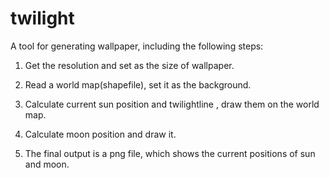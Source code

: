 # twilight
A tool for generating wallpaper, including the following steps:

1. Get the resolution and set as the size of wallpaper.

2. Read a world map(shapefile), set it as the background.

3. Calculate current sun position and twilightline , draw them on the world map.

4. Calculate moon position and draw it.

5. The final output is a png file, which shows the current positions of sun and moon. 

